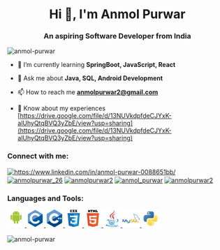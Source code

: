 <h1 align="center">Hi 👋, I'm Anmol Purwar</h1>
<h3 align="center">An aspiring Software Developer from India</h3>

<p align="left"> <img src="https://komarev.com/ghpvc/?username=anmol-purwar&label=Profile%20views&color=0e75b6&style=flat" alt="anmol-purwar" /> </p>

- 🌱 I’m currently learning **SpringBoot, JavaScript, React**

- 💬 Ask me about **Java, SQL, Android Development**

- 📫 How to reach me **anmolpurwar2@gmail.com**

- 📄 Know about my experiences [https://drive.google.com/file/d/13NUVkdpfdeCJYxK-alUhyQtqBVQ3yZbE/view?usp=sharing](https://drive.google.com/file/d/13NUVkdpfdeCJYxK-alUhyQtqBVQ3yZbE/view?usp=sharing)

<h3 align="left">Connect with me:</h3>
<p align="left">
<a href="https://linkedin.com/in/https://www.linkedin.com/in/anmol-purwar-0088651bb/" target="blank"><img align="center" src="https://raw.githubusercontent.com/rahuldkjain/github-profile-readme-generator/master/src/images/icons/Social/linked-in-alt.svg" alt="https://www.linkedin.com/in/anmol-purwar-0088651bb/" height="30" width="40" /></a>
<a href="https://www.codechef.com/users/anmolpurwar_26" target="blank"><img align="center" src="https://cdn.jsdelivr.net/npm/simple-icons@3.1.0/icons/codechef.svg" alt="anmolpurwar_26" height="30" width="40" /></a>
<a href="https://www.hackerrank.com/anmolpurwar2" target="blank"><img align="center" src="https://raw.githubusercontent.com/rahuldkjain/github-profile-readme-generator/master/src/images/icons/Social/hackerrank.svg" alt="anmolpurwar2" height="30" width="40" /></a>
<a href="https://www.leetcode.com/anmol_purwar" target="blank"><img align="center" src="https://raw.githubusercontent.com/rahuldkjain/github-profile-readme-generator/master/src/images/icons/Social/leet-code.svg" alt="anmol_purwar" height="30" width="40" /></a>
<a href="https://auth.geeksforgeeks.org/user/anmolpurwar2" target="blank"><img align="center" src="https://raw.githubusercontent.com/rahuldkjain/github-profile-readme-generator/master/src/images/icons/Social/geeks-for-geeks.svg" alt="anmolpurwar2" height="30" width="40" /></a>
</p>

<h3 align="left">Languages and Tools:</h3>
<p align="left"> <a href="https://developer.android.com" target="_blank" rel="noreferrer"> <img src="https://raw.githubusercontent.com/devicons/devicon/master/icons/android/android-original-wordmark.svg" alt="android" width="40" height="40"/> </a> <a href="https://www.cprogramming.com/" target="_blank" rel="noreferrer"> <img src="https://raw.githubusercontent.com/devicons/devicon/master/icons/c/c-original.svg" alt="c" width="40" height="40"/> </a> <a href="https://www.w3schools.com/cpp/" target="_blank" rel="noreferrer"> <img src="https://raw.githubusercontent.com/devicons/devicon/master/icons/cplusplus/cplusplus-original.svg" alt="cplusplus" width="40" height="40"/> </a> <a href="https://www.w3schools.com/css/" target="_blank" rel="noreferrer"> <img src="https://raw.githubusercontent.com/devicons/devicon/master/icons/css3/css3-original-wordmark.svg" alt="css3" width="40" height="40"/> </a> <a href="https://www.w3.org/html/" target="_blank" rel="noreferrer"> <img src="https://raw.githubusercontent.com/devicons/devicon/master/icons/html5/html5-original-wordmark.svg" alt="html5" width="40" height="40"/> </a> <a href="https://www.java.com" target="_blank" rel="noreferrer"> <img src="https://raw.githubusercontent.com/devicons/devicon/master/icons/java/java-original.svg" alt="java" width="40" height="40"/> </a> <a href="https://www.mysql.com/" target="_blank" rel="noreferrer"> <img src="https://raw.githubusercontent.com/devicons/devicon/master/icons/mysql/mysql-original-wordmark.svg" alt="mysql" width="40" height="40"/> </a> <a href="https://www.python.org" target="_blank" rel="noreferrer"> <img src="https://raw.githubusercontent.com/devicons/devicon/master/icons/python/python-original.svg" alt="python" width="40" height="40"/> </a> </p>

<p><img align="center" src="https://github-readme-stats.vercel.app/api/top-langs?username=anmol-purwar&show_icons=true&locale=en&layout=compact" alt="anmol-purwar" /></p>
